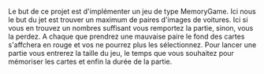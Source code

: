 Le but de ce projet est d'implémenter un jeu de type MemoryGame.
Ici nous le but du jet est trouver un maximum de paires d'images de voitures.
Ici si vous en trouvez un nombres suffisant vous remportez la partie, sinon, vous la perdez.
A chaque que prendrez une mauvaise paire le fond des cartes s'affchera en rouge et vos ne pourrez plus les sélectionnez.
Pour lancer une partie vous entrerez la taille du jeu, le temps que vous souhaitez pour mémoriser les cartes et enfin la durée de la partie.
